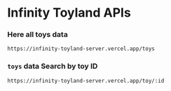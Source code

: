 # Infinity Toyland APIs

### Here all toys data

```url
https://infinity-toyland-server.vercel.app/toys
```

### `toys` data Search by toy ID

```url
https://infinity-toyland-server.vercel.app/toy/:id
```
